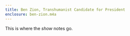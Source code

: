 ```yaml
---
title: Ben Zion, Transhumanist Candidate for President
enclosure: ben-zion.m4a
---
```

This is where the *show* notes go. 